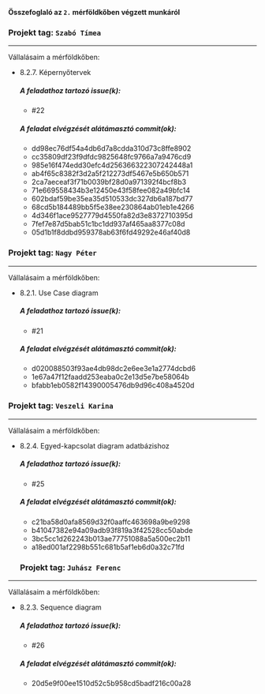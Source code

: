 **Összefoglaló az `2.` mérföldkőben végzett munkáról**



### Projekt tag: `Szabó Tímea`

___

Vállalásaim a mérföldkőben:

- 8.2.7. Képernyőtervek

    ##### A feladathoz tartozó issue(k):

     - #22

    ##### A feladat elvégzését alátámasztó commit(ok):

     - dd98ec76df54a4db6d7a8cdda310d73c8ffe8902
     - cc35809df23f9dfdc9825648fc9766a7a9476cd9
     - 985e16f474edd30efc4d256366322307242448a1
     - ab4f65c8382f3d2a5f212273df5467e5b650b571  
     - 2ca7aeceaf3f71b0039bf28d0a971392f4bcf8b3
     - 71e669558434b3e12450e43f58fee082a49bfc14
     - 602bdaf59be35ea35d510533dc327db6a187bd77
     - 68cd5b184489bb5f5e38ee230864ab01eb1e4266
     - 4d346f1ace9527779d4550fa82d3e8372710395d
     - 7fef7e87d5bab51c1bc1dd937af465aa8377c08d
     - 05d1b1f8ddbd959378ab63f6fd49292e46af40d8



### Projekt tag: `Nagy Péter`

___

Vállalásaim a mérföldkőben:

- 8.2.1. Use Case diagram

    ##### A feladathoz tartozó issue(k):

     - #21

    ##### A feladat elvégzését alátámasztó commit(ok):

     - d020088503f93ae4db98dc2e6ee3e1a2774dcbd6
     - 1e67a47f12faadd253eaba0c2e13d5e7be58064b
     - bfabb1eb0582f14390005476db9d96c408a4520d



### Projekt tag: `Veszeli Karina`

___

Vállalásaim a mérföldkőben:

- 8.2.4. Egyed-kapcsolat diagram adatbázishoz

    ##### A feladathoz tartozó issue(k):

     - #25

    ##### A feladat elvégzését alátámasztó commit(ok):

     - c21ba58d0afa8569d32f0aaffc463698a9be9298
     - b41047382e94a09adb93f819a3f42528cc50abde
     - 3bc5cc1d262243b013ae77751088a5a500ec2b11
     - a18ed001af2298b551c681b5af1eb6d0a32c71fd


     ### Projekt tag: `Juhász Ferenc`

___

Vállalásaim a mérföldkőben:

- 8.2.3. Sequence diagram

    ##### A feladathoz tartozó issue(k):

     - #26

    ##### A feladat elvégzését alátámasztó commit(ok):

     - 20d5e9f00ee1510d52c5b958cd5badf216c00a28


